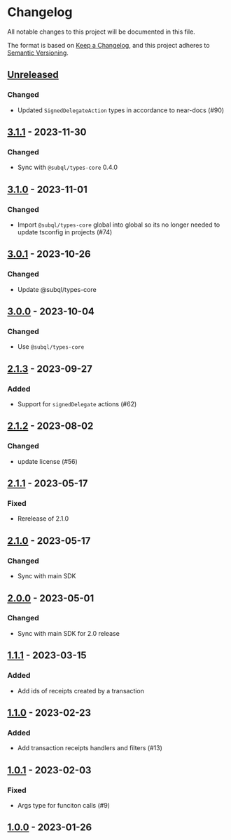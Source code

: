 # Changelog
All notable changes to this project will be documented in this file.

The format is based on [Keep a Changelog](https://keepachangelog.com/en/1.0.0/),
and this project adheres to [Semantic Versioning](https://semver.org/spec/v2.0.0.html).

## [Unreleased]
### Changed
- Updated `SignedDelegateAction` types in accordance to near-docs (#90)

## [3.1.1] - 2023-11-30
### Changed
- Sync with `@subql/types-core` 0.4.0

## [3.1.0] - 2023-11-01
### Changed
- Import `@subql/types-core` global into global so its no longer needed to update tsconfig in projects (#74)

## [3.0.1] - 2023-10-26
### Changed
- Update @subql/types-core

## [3.0.0] - 2023-10-04
### Changed
- Use `@subql/types-core`

## [2.1.3] - 2023-09-27
### Added
- Support for `signedDelegate` actions (#62)

## [2.1.2] - 2023-08-02
### Changed
- update license (#56)

## [2.1.1] - 2023-05-17
### Fixed
- Rerelease of 2.1.0

## [2.1.0] - 2023-05-17
### Changed
- Sync with main SDK

## [2.0.0] - 2023-05-01
### Changed
- Sync with main SDK for 2.0 release

## [1.1.1] - 2023-03-15
### Added
- Add ids of receipts created by a transaction

## [1.1.0] - 2023-02-23
### Added
- Add transaction receipts handlers and filters (#13)

## [1.0.1] - 2023-02-03
### Fixed
- Args type for funciton calls (#9)

## [1.0.0] - 2023-01-26
[Unreleased]: https://github.com/subquery/subql-near/compare/types-near/3.1.1...HEAD
[3.1.1]: https://github.com/subquery/subql-near/compare/types-near/3.1.0...types-near/3.1.1
[3.1.0]: https://github.com/subquery/subql-near/compare/types-near/3.0.1...types-near/3.1.0
[3.0.1]: https://github.com/subquery/subql-near/compare/types-near/3.0.0...types-near/3.0.1
[3.0.0]: https://github.com/subquery/subql-near/compare/types-near/2.1.3...types-near/3.0.0
[2.1.3]: https://github.com/subquery/subql-near/compare/types-near/v2.1.2...types-near/v2.1.3
[2.1.2]: https://github.com/subquery/subql-near/compare/types-near/v2.1.1...types-near/v2.1.2
[2.1.1]: https://github.com/subquery/subql-near/compare/types-near/v2.1.0...types-near/v2.1.1
[2.1.0]: https://github.com/subquery/subql-near/compare/types-near/v2.0.0...types-near/v2.1.0
[2.0.0]: https://github.com/subquery/subql-near/compare/types-near/v1.1.1...types-near/v2.0.0
[1.1.1]: https://github.com/subquery/subql-near/compare/types-near/v1.1.0...types-near/v1.1.1
[1.1.0]: https://github.com/subquery/subql-near/compare/types-near/v1.0.1...types-near/v1.1.0
[1.0.1]: https://github.com/subquery/subql-near/compare/types-near/v1.0.0...types-near/v1.0.1
[1.0.0]: https://github.com/subquery/subql-near/tags/1.0.0
